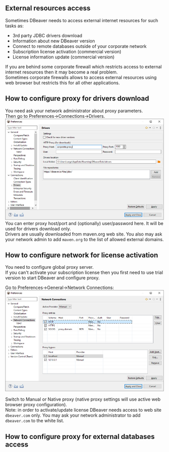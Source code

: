 ## External resources access

Sometimes DBeaver needs to access external internet resources for such tasks as:

- 3rd party JDBC drivers download
- Information about new DBeaver version
- Connect to remote databases outside of your corporate network
- Subscription license activation (commercial version)
- License information update (commercial version)


If you are behind some corporate firewall which restricts access to external internet resources then it may become a real problem.  
Sometimes corporate firewalls allows to access external resources using web browser but restricts this for all other applications.  

## How to configure proxy for drivers download

You need ask your network administrator about proxy parameters.  
Then go to Preferences->Connections->Drivers.  
![](images/ug/network/drivers-proxy.png)
You can enter proxy host/port and (optionally) user/password here. It will be used for drivers download only.  
Drivers are usually downloaded from maven.org web site. You also may ask your network admin to add `maven.org` to the list of allowed external domains.

## How to configure network for license activation

You need to configure global proxy server.  
If you can't activate your subscription license then you first need to use trial version to start DBeaver and configure proxy.  

Go to Preferences->General->Network Connections:
![](images/ug/network/global-proxy.png)

Switch to Manual or Native proxy (native proxy settings will use active web browser proxy configuration).  
Note: in order to activate/update license DBeaver needs access to web site `dbeaver.com` only. You may ask your network administrator to add `dbeaver.com` to the white list.  

## How to configure proxy for external databases access
